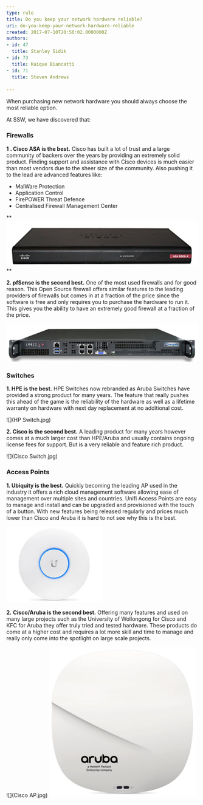 ```yaml
---
type: rule
title: Do you keep your network hardware reliable?
uri: do-you-keep-your-network-hardware-reliable
created: 2017-07-10T20:50:02.0000000Z
authors:
- id: 47
  title: Stanley Sidik
- id: 73
  title: Kaique Biancatti
- id: 71
  title: Steven Andrews

---
```


When purchasing new network hardware you should always choose the most reliable option.

At SSW, we have discovered that:
 
### Firewalls

**1** **. Cisco ASA is the best.** Cisco has built a lot of trust and a large community of backers over the years by providing an extremely solid product. Finding support and assistance with Cisco devices is much easier than most vendors due to the sheer size of the community. Also pushing it to the lead are advanced features like:

- MalWare Protection
- Application Control
- FirePOWER Threat Defence
- Centralised Firewall Management Center




**
![](ASA.jpg)
**

**2. pfSense is the second best.** One of the most used firewalls and for good reason. This Open Source firewall offers similar features to the leading providers of firewalls but comes in at a fraction of the price since the software is free and only requires you to purchase the hardware to run it. This gives you the ability to have an extremely good firewall at a fraction of the price.


![](Netgate.jpg)



### Switches

**1. HPE is the best.** HPE Switches now rebranded as Aruba Switches have provided a strong product for many years. The feature that really pushes this ahead of the game is the reliability of the hardware as well as a lifetime warranty on hardware with next day replacement at no additional cost.


![](HP Switch.jpg)

**2. Cisco is the second best.** A leading product for many years however comes at a much larger cost than HPE/Aruba and usually contains ongoing license fees for support. But is a very reliable and feature rich product.


![](Cisco Switch.jpg)

### Access Points


**1. Ubiquity is the best.** Quickly becoming the leading AP used in the industry it offers a rich cloud management software allowing ease of management over multiple sites and countries. Unifi Access Points are easy to manage and install and can be upgraded and provisioned with the touch of a button. With new features being released regularly and prices much lower than Cisco and Aruba it is hard to not see why this is the best.


![](UAP-AC-LITE.jpg)

**2.** **Cisco/Aruba is the second best.** Offering many features and used on many large projects such as the University of Wollongong for Cisco and KFC for Aruba they offer truly tried and tested hardware. These products do come at a higher cost and requires a lot more skill and time to manage and really only come into the spotlight on large scale projects.


![](Cisco AP.jpg)
![](Aruba.jpg)
